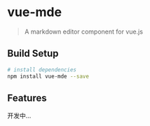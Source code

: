 # vue-mde

> A markdown editor component for vue.js

## Build Setup

``` bash
# install dependencies
npm install vue-mde --save

```

## Features

开发中...
